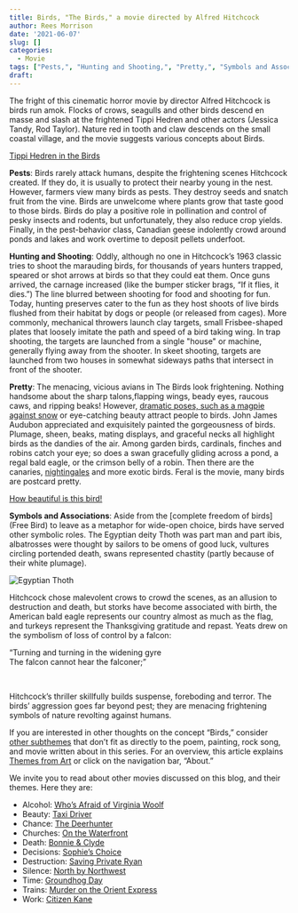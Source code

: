 ```yaml
---
title: Birds, "The Birds," a movie directed by Alfred Hitchcock
author: Rees Morrison
date: '2021-06-07'
slug: []
categories: 
  - Movie
tags: ["Pests,", "Hunting and Shooting,", "Pretty,", "Symbols and Associations",]
draft: 
---
```


The fright of this cinematic horror movie by director Alfred Hitchcock is birds run amok.  Flocks of crows, seagulls and other birds descend en masse and slash at the frightened Tippi Hedren and other actors (Jessica Tandy, Rod Taylor).  Nature red in tooth and claw descends on the small coastal village, and the movie suggests various concepts about Birds.

<!--more-->

[Tippi Hedren in the Birds](https://www.imdb.com/title/tt0056869/mediaviewer/rm1367919616/)


**Pests**:  Birds rarely attack humans, despite the frightening scenes Hitchcock created.  If they do, it is usually to protect their nearby young in the nest.  However, farmers view many birds as pests.  They destroy seeds and snatch fruit from the vine.  Birds are unwelcome where plants grow that taste good to those birds.  Birds do play a positive role in pollination and control of pesky insects and rodents, but unfortunately, they also reduce crop yields.  Finally, in the pest-behavior class, Canadian geese indolently crowd around ponds and lakes and work overtime to deposit pellets underfoot. 

**Hunting and Shooting**:  Oddly, although no one in Hitchcock’s 1963 classic tries to shoot the marauding birds, for thousands of years hunters trapped, speared or shot arrows at birds so that they could eat them.  Once guns arrived, the carnage increased (like the bumper sticker brags, “If it flies, it dies.”)  The line blurred between shooting for food and shooting for fun.  Today, hunting preserves cater to the fun as they host shoots of live birds flushed from their habitat by dogs or people (or released from cages).  More commonly, mechanical throwers launch clay targets, small Frisbee-shaped plates that loosely imitate the path and speed of a bird taking wing.  In trap shooting, the targets are launched from a single "house" or machine, generally flying away from the shooter. In skeet shooting, targets are launched from two houses in somewhat sideways paths that intersect in front of the shooter.

**Pretty**:  The menacing, vicious avians in The Birds look frightening.  Nothing handsome about the sharp talons,flapping wings, beady eyes, raucous caws, and ripping beaks!  However, [dramatic poses, such as a magpie against snow](Monet) or eye-catching beauty attract people to birds.   John James Audubon appreciated and exquisitely painted the gorgeousness of birds.  Plumage, sheen, beaks, mating displays, and graceful necks all highlight birds as the dandies of the air.   Among garden birds, cardinals, finches and robins catch your eye; so does a swan gracefully gliding across a pond, a regal bald eagle, or the crimson belly of a robin.  Then there are the canaries, [nightingales](Ode) and more exotic birds. Feral is the movie, many birds are postcard pretty. 

[How beautiful is this bird!](https://www.google.com/imgres?imgurl=https%3A%2F%2Fmerriam-webster.com%2Fassets%2Fld%2Fword_of_the_day%2Fimages%2F4635%2Flarge.jpg&imgrefurl=https%3A%2F%2Flearnersdictionary.com%2Fword-of-the-day%2F2020%2F05%2F31&tbnid=rItFUgmmfXOcDM&vet=12ahUKEwjGrP206enwAhULMt8KHXonBosQMygTegUIARDaAQ..i&docid=FmXtBlVt6_RE-M&w=380&h=265&q=plumage%20definition&client=firefox-b-1-d&ved=2ahUKEwjGrP206enwAhULMt8KHXonBosQMygTegUIARDaAQ)

**Symbols and Associations**:  Aside from the [complete freedom of birds](Free Bird) to leave as a metaphor for wide-open choice, birds have served other symbolic roles.  The Egyptian deity Thoth was part man and part ibis, albatrosses were thought by sailors to be omens of good luck, vultures circling portended death, swans represented chastity (partly because of their white plumage). 

![Egyptian Thoth](/media/BirdsThoth.png)

Hitchcock chose malevolent crows to crowd the scenes, as an allusion to destruction and death, but storks have become associated with birth, the American bald eagle represents our country almost as much as the flag, and turkeys represent the Thanksgiving gratitude and repast.  Yeats drew on the symbolism of loss of control by a falcon:

“Turning and turning in the widening gyre  
The falcon cannot hear the falconer;”
 
&nbsp;

Hitchcock’s thriller skillfully builds suspense, foreboding and terror. The birds’ aggression goes far beyond pest; they are menacing frightening symbols of nature revolting against humans.

If you are interested in other thoughts on the concept “Birds,” consider [other subthemes](Add) that don’t fit as directly to the poem, painting, rock song, and movie written about in this series.  For an overview, this article explains [Themes from Art](http://bit.ly/3sRXopI) or click on the navigation bar, “About.”

We invite you to read about other movies discussed on this blog, and their themes.  Here they are: 

* Alcohol: [Who’s Afraid of Virginia Woolf](https://themesfromart.com/post/2021-02-03-alcohol-woolf-nichols/alcoholwoolfnichols/)
* Beauty: [Taxi Driver](https://themesfromart.com/post/2021-04-21-beauty-taxi-driver-a-movie-with-robert-de-niro-and-cybill-shepherd/beautytaxi/)
* Chance: [The Deerhunter](https://themesfromart.com/post/2021-03-14-chancewinner/chancewinner/)
* Churches: [On the Waterfront](https://themesfromart.com/post/2021-05-21-churches-from-on-the-waterfront-a-movie-with-marlon-brando/churcheswaterfront/)
* Death: [Bonnie & Clyde](https://themesfromart.com/post/2021-05-03-death-from-bonnie-clyde-a-movie-starring-warren-beatty-and-faye-dunaway/deathbonnie/)
* Decisions: [Sophie’s Choice](https://themesfromart.com/post/2021-02-08-decisions-sophie-s-choice-with-meryl-streep/decisionssophies/)
* Destruction: [Saving Private Ryan](https://themesfromart.com/post/2021-02-18-destruction-saving-private-ryan-a-movie-by-steven-spielberg/destructionsaving/)
* Silence: [North by Northwest](https://themesfromart.com/post/silencenorthwest/)
* Time: [Groundhog Day](https://themesfromart.com/post/2021-03-08-time-from-groundhog-day-starring-bill-murray/timegroundhog/)
* Trains: [Murder on the Orient Express](https://themesfromart.com/post/2021-05-10-trains-from-murder-on-the-orient-express-a-movie-directed-by-sidney-lumet/trainsorient/)   
* Work: [Citizen Kane](https://themesfromart.com/post/2021-02-26-workkane/workkane/)
